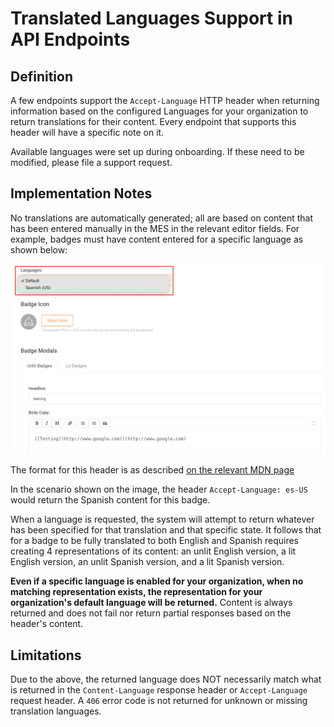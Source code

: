 # Translated Languages Support in API Endpoints

## Definition
A few endpoints support the `Accept-Language` HTTP header when returning information based on the configured Languages for your organization to return translations for their content. Every endpoint that supports this header will have a specific note on it. 

Available languages were set up during onboarding. If these need to be modified, please file a support request.

## Implementation Notes
No translations are automatically generated; all are based on content that has been entered manually in the MES in the relevant editor fields. For example, badges must have content entered for a specific language as shown below:

![Language image example](./docs/language-help.png)

The format for this header is as described [on the relevant MDN page](https://developer.mozilla.org/en-US/docs/Web/HTTP/Headers/Accept-Language)

In the scenario shown on the image, the header `Accept-Language: es-US` would return the Spanish content for this badge.

When a language is requested, the system will attempt to return whatever has been specified for that translation and that specific state. It follows that for a badge to be fully translated to both English and Spanish requires creating 4 representations of its content: an unlit English version, a lit English version, an unlit Spanish version, and a lit Spanish version.

**Even if a specific language is enabled for your organization, when no matching representation exists, the representation for your organization's default language will be returned.** Content is always returned and does not fail nor return partial responses based on the header's content.


## Limitations
Due to the above, the returned language does NOT necessarily match what is returned in the `Content-Language` response header or `Accept-Language` request header. A `406` error code is not returned for unknown or missing translation languages.